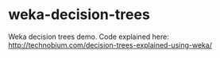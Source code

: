 # weka-decision-trees
Weka decision trees demo. Code explained here:
http://technobium.com/decision-trees-explained-using-weka/
